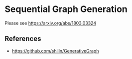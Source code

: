 # Sequential Graph Generation

Please see https://arxiv.org/abs/1803.03324



## References

* https://github.com/shllln/GenerativeGraph